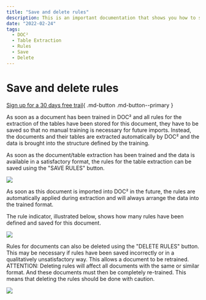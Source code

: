 ```yaml
---
title: "Save and delete rules"
description: This is an important documentation that shows you how to save and delete rules. Make sure to read it before deleting any rules.
date: "2022-02-24"
tags:
  - DOC²
  - Table Extraction
  - Rules
  - Save
  - Delete
---
```


# Save and delete rules


[Sign up for a 30 days free trail](https://app.polydocs.io){ .md-button .md-button--primary }

As soon as a document has been trained in DOC² and all rules for the extraction of the tables have been stored for this document, they have to be saved so that no manual training is necessary for future imports. Instead, the documents and their tables are extracted automatically by DOC² and the data is brought into the structure defined by the training.

As soon as the document/table extraction has been trained and the data is available in a satisfactory format, the rules for the table extraction can be saved using the "SAVE RULES" button.

![](/_images/doc2/image-33-1024x763.png)

As soon as this document is imported into DOC² in the future, the rules are automatically applied during extraction and will always arrange the data into the trained format.

The rule indicator, illustrated below, shows how many rules have been defined and saved for this document.

![](/_images/doc2/image-34.png)

Rules for documents can also be deleted using the "DELETE RULES" button. This may be necessary if rules have been saved incorrectly or in a qualitatively unsatisfactory way. This allows a document to be retrained. ATTENTION: Deleting rules will affect all documents with the same or similar format. And these documents must then be completely re-trained. This means that deleting the rules should be done with caution.

![](/_images/doc2/image-35-1024x692.png)
